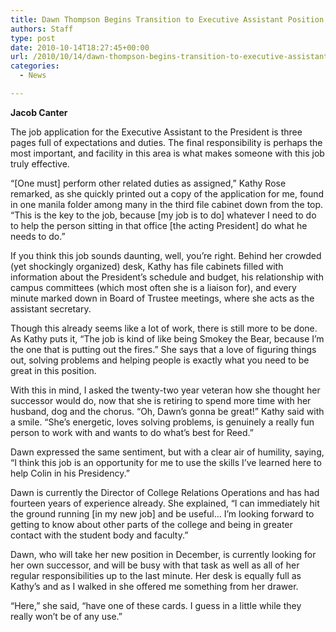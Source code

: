 ```yaml
---
title: Dawn Thompson Begins Transition to Executive Assistant Position
authors: Staff
type: post
date: 2010-10-14T18:27:45+00:00
url: /2010/10/14/dawn-thompson-begins-transition-to-executive-assistant-position/
categories:
  - News

---
```

**Jacob Canter**

The job application for the Executive Assistant to the President is three pages full of expectations and duties. The final responsibility is perhaps the most important, and facility in this area is what makes someone with this job truly effective.

“[One must] perform other related duties as assigned,” Kathy Rose remarked, as she quickly printed out a copy of the application for me, found in one manila folder among many in the third file cabinet down from the top. “This is the key to the job, because [my job is to do] whatever I need to do to help the person sitting in that office [the acting President] do what he needs to do.”

If you think this job sounds daunting, well, you’re right. Behind her crowded (yet shockingly organized) desk, Kathy has file cabinets filled with information about the President’s schedule and budget, his relationship with campus committees (which most often she is a liaison for), and every minute marked down in Board of Trustee meetings, where she acts as the assistant secretary.

Though this already seems like a lot of work, there is still more to be done. As Kathy puts it, “The job is kind of like being Smokey the Bear, because I’m the one that is putting out the fires.” She says that a love of figuring things out, solving problems and helping people is exactly what you need to be great in this position.

With this in mind, I asked the twenty-two year veteran how she thought her successor would do, now that she is retiring to spend more time with her husband, dog and the chorus. “Oh, Dawn’s gonna be great!” Kathy said with a smile. “She’s energetic, loves solving problems, is genuinely a really fun person to work with and wants to do what’s best for Reed.”

Dawn expressed the same sentiment, but with a clear air of humility, saying, “I think this job is an opportunity for me to use the skills I’ve learned here to help Colin in his Presidency.”

Dawn is currently the Director of College Relations Operations and has had fourteen years of experience already. She explained, “I can immediately hit the ground running [in my new job] and be useful… I’m looking forward to getting to know about other parts of the college and being in greater contact with the student body and faculty.”

Dawn, who will take her new position in December, is currently looking for her own successor, and will be busy with that task as well as all of her regular responsibilities up to the last minute. Her desk is equally full as Kathy’s and as I walked in she offered me something from her drawer.

“Here,” she said, “have one of these cards. I guess in a little while they really won’t be of any use.”